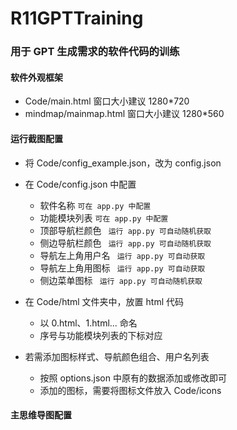 # R11GPTTraining

### 用于 GPT 生成需求的软件代码的训练

#### 软件外观框架

- Code/main.html 窗口大小建议 1280*720
- mindmap/mainmap.html 窗口大小建议 1280*560

#### 运行截图配置

- 将 Code/config_example.json，改为 config.json

- 在 Code/config.json 中配置
  - 软件名称 `可在 app.py 中配置`
  - 功能模块列表  `可在 app.py 中配置`
  - 顶部导航栏颜色 ` 运行 app.py 可自动随机获取`
  - 侧边导航栏颜色 ` 运行 app.py 可自动随机获取`
  - 导航左上角用户名  ` 运行 app.py 可自动获取`
  - 导航左上角用图标  ` 运行 app.py 可自动获取`
  - 侧边菜单图标 ` 运行 app.py 可自动随机获取`

- 在 Code/html 文件夹中，放置 html 代码
  - 以 0.html、1.html... 命名
  - 序号与功能模块列表的下标对应

- 若需添加图标样式、导航颜色组合、用户名列表
  - 按照 options.json 中原有的数据添加或修改即可
  - 添加的图标，需要将图标文件放入 Code/icons 

#### 主思维导图配置
